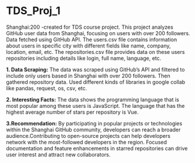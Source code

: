 # TDS_Proj_1
Shanghai:200 -created for TDS course project.
This project analyzes GitHub user data from Shanghai, focusing on users with over 200 followers. Data fetched using GitHub API.
The users.csv file contains information about users in specific city with different fields like name, company, location, email, etc.
The repositories.csv file provides data on these users repositories including details like login, full name, language, etc.

**1. Data Scraping:**
  The data was scraped using GitHub’s API and filtered to include only users based in Shanghai with over 200 followers. Then gathered repository data. Used different kinds of libraries in google collab like pandas, request, os, csv, etc.
  
**2. Interesting Facts:**
  The data shows the programming language that is most popular among these users is JavaScript. The language that has the highest average number of stars per repository is Vue.
  
**3.Recommendation:**
  By participating in popular projects or technologies within the Shanghai GitHub community, developers can reach a broader audience.Contributing to open-source projects can help developers network with the most-followed developers in the region. Focused documentation and feature enhancements in starred repositories can drive user interest and attract new collaborators. 
